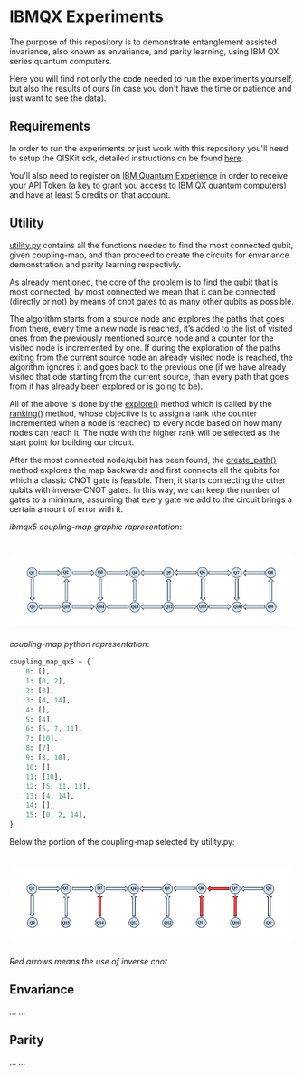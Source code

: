 # IBMQX Experiments
The purpose of this repository is to demonstrate entanglement assisted invariance,
also known as envariance, and parity learning,
using IBM QX series quantum computers.

Here you will find not only the code needed to run the experiments yourself,
but also the results of ours
(in case you don't have the time or patience and just want to see the data).

## Requirements

In order to run the experiments or just work with this repository you'll need to setup
the QISKit sdk, detailed instructions cn be found
[here](https://github.com/QISKit/qiskit-sdk-py/blob/master/doc/install.rst#3.1-Setup-the-environment).

You'll also need to register on [IBM Quantum Experience](https://quantumexperience.ng.bluemix.net/qx/community)
in order to receive your API Token (a key to grant you access to IBM QX quantum computers)
and have at least 5 credits on that account.

## Utility

[utility.py](https://github.com/DavideFrr/ibmqx_experiments/blob/master/utility.py)
contains all the functions needed to find the most connected qubit, given coupling-map,
and than proceed to create the circuits for envariance demonstration and parity learning respectivly.

As already mentioned, the core of the problem is to find the qubit that is most connected;
by most connected we mean that it can be connected (directly or not) by means of cnot gates
to as many other qubits as possible.

The algorithm starts from a source node and explores the paths that goes from there,
every time a new node is reached, it’s added to the list of visited ones from the previously
mentioned source node and a counter for the visited node is incremented by one. If during
the exploration of the paths exiting from the current source node an already visited node
is reached, the algorithm ignores it and goes back to the previous one (if we have already
visited that ode starting from the current source, than every path that goes from it has
already been explored or is going to be).

All of the above is done by the [explore()](https://github.com/DavideFrr/ibmqx_experiments/blob/5ce0942c3b50fe4455d19118e54a391c6cdccfa2/utility.py#L55)
method which is called by the [ranking()](https://github.com/DavideFrr/ibmqx_experiments/blob/5ce0942c3b50fe4455d19118e54a391c6cdccfa2/utility.py#L66)
method, whose objective is to assign a rank (the counter incremented when a node is reached) to
every node based on how many nodes can reach it. The node with the higher rank will be
selected as the start point for building our circuit.

After the most connected node/qubit has been found, the [create_path()](https://github.com/DavideFrr/ibmqx_experiments/blob/5ce0942c3b50fe4455d19118e54a391c6cdccfa2/utility.py#L97)
method explores the map backwards and ﬁrst connects all the qubits for which a classic CNOT gate is feasible.
Then, it starts connecting the other qubits with inverse-CNOT gates.
In this way, we can keep the number of gates to a minimum, assuming that every gate
we add to the circuit brings a certain amount of error with it.


_ibmqx5 coupling-map graphic rapresentation_:
# ![qx5_coupling-map](images/qx5_coupling-map.png)

_coupling-map python rapresentation_:
```python
coupling_map_qx5 = {
    0: [],
    1: [0, 2],
    2: [3],
    3: [4, 14],
    4: [],
    5: [4],
    6: [5, 7, 11],
    7: [10],
    8: [7],
    9: [8, 10],
    10: [],
    11: [10],
    12: [5, 11, 13],
    13: [4, 14],
    14: [],
    15: [0, 2, 14],
}
```


Below the portion of the coupling-map selected by utility.py:
# ![qx5_circ_map](images/qx5_circ_map.png)
_Red arrows means the use of inverse cnot_

## Envariance

... ...

## Parity

... ...
